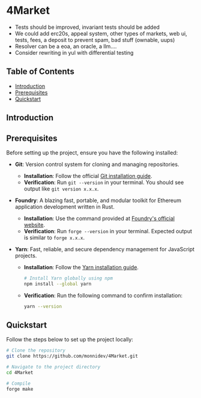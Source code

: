 # 4Market

- Tests should be improved, invariant tests should be added
- We could add erc20s, appeal system, other types of markets, web ui, tests, fees, a deposit to prevent spam, bad stuff (ownable, uups)
- Resolver can be a eoa, an oracle, a llm....
- Consider rewriting in yul with differential testing


## Table of Contents

- [Introduction](#introduction)
- [Prerequisites](#prerequisites)
- [Quickstart](#quickstart)

## Introduction

## Prerequisites

Before setting up the project, ensure you have the following installed:

- **Git**: Version control system for cloning and managing repositories.
  - **Installation**: Follow the official [Git installation guide](https://git-scm.com/book/en/v2/Getting-Started-Installing-Git).
  - **Verification**: Run `git --version` in your terminal. You should see output like `git version x.x.x`.

- **Foundry**: A blazing fast, portable, and modular toolkit for Ethereum application development written in Rust.
  - **Installation**: Use the command provided at [Foundry's official website](https://getfoundry.sh/).
  - **Verification**: Run `forge --version` in your terminal. Expected output is similar to `forge x.x.x`.

- **Yarn**: Fast, reliable, and secure dependency management for JavaScript projects.
  - **Installation**: Follow the [Yarn installation guide](https://yarnpkg.com/getting-started/install).
    ```bash
    # Install Yarn globally using npm
    npm install --global yarn
    ```
  - **Verification**: Run the following command to confirm installation:
    ```bash
    yarn --version
    ```


## Quickstart

Follow the steps below to set up the project locally:

```bash
# Clone the repository
git clone https://github.com/monnidev/4Market.git

# Navigate to the project directory
cd 4Market

# Compile
forge make
```